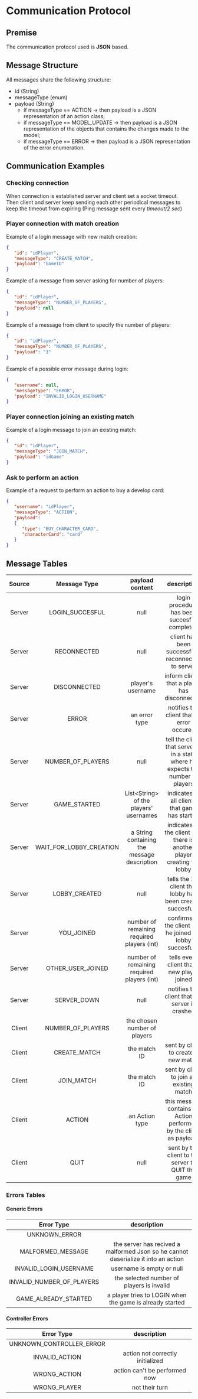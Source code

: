 # Communication Protocol
## Premise

The communication protocol used is **JSON** based. 
## Message Structure
All messages share the following structure:

- id (String)
- messageType (enum)
- payload (String)
    - if messageType == ACTION -> then payload is a JSON representation of an action class;
    - if messageType == MODEL_UPDATE -> then payload is a JSON representation of the objects that contains the changes made to the model;
    - if messageType == ERROR -> then payload is a JSON representation of the error enumeration.


## Communication Examples

### Checking connection
When connection is established server and client set a socket timeout. Then client and server keep sending each other periodical messages to keep the timeout from expiring (Ping message sent every _timeout/2 sec_)


### Player connection with match creation

Example of a login message with new match creation:

```json
{
   "id": "idPlayer",
   "messageType": "CREATE_MATCH",
   "payload": "GameID"
}
```

Example of a message from server asking for number of players:

```json
{
   "id": "idPlayer",
   "messageType": "NUMBER_OF_PLAYERS",
   "payload": null
}
```

Example of a message from client to specify the number of players:

```json
{
   "id": "idPlayer",
   "messageType": "NUMBER_OF_PLAYERS",
   "payload": "3"
}
```

Example of a possible error message during login:

```json
{
   "username": null,
   "messageType": "ERROR",
   "payload": "INVALID_LOGIN_USERNAME"
}
```


### Player connection joining an existing match

Example of a login message to join an existing match:

```json
{
   "id": "idPlayer",
   "messageType": "JOIN_MATCH",
   "payload": "idGame"
}
```

### Ask to perform an action

Example of a request to perform an action to buy a develop card:

```json
{
   "username": "idPlayer",
   "messageType": "ACTION",
   "payload":
   {
      "type": "BUY_CHARACTER_CARD",
      "characterCard": "card"
   }
}
```

## Message Tables

| Source     | Message Type  | payload content    |  description
| :----:     |    :----:   |          :----:  |     :----:  |
| Server     | LOGIN_SUCCESFUL       | null    | login procedure has been succesfull completed
| Server     | RECONNECTED  | null | client has been successfully reconnected to server
| Server     | DISCONNECTED   |   player's username   | inform clients that a player has disconnected
| Server     | ERROR  | an error type  | notifies the client that an error occured
| Server     | NUMBER_OF_PLAYERS       | null     | tell the client that server is in a state where he expects the number of players
| Server     | GAME_STARTED | List\<String\> of the players' usernames | indicates to all clients that game has started
| Server     | WAIT_FOR_LOBBY_CREATION | a String containing the message description | indicates to the client that there is another player creating the lobby
| Server     | LOBBY_CREATED |   null   | tells the 1st client that lobby has been created succesfully
| Server     | YOU_JOINED | number of remaining required players (int) | confirms to the client that he joined the lobby succesfully
| Server     | OTHER_USER_JOINED |   number of remaining required players (int)   | tells every client that a new player joined
| Server     | SERVER_DOWN |  null    | notifies the client that the server is crashed
| Client     | NUMBER_OF_PLAYERS        |  the chosen number of players    |
| Client     | CREATE_MATCH | the match ID     | sent by client to create a new match
| Client     | JOIN_MATCH |  the match ID    | sent by client to join an existing match
| Client     | ACTION        | an Action type     | this message contains an Action performed by the client as payload.
| Client     | QUIT |  null  | sent by the client to the server to QUIT the game


### Errors Tables
#### Generic Errors
| Error Type | description |
| :----: | :----: |
| UNKNOWN_ERROR |
| MALFORMED_MESSAGE | the server has recived a malformed Json so he cannot deserialize it into an action
| INVALID_LOGIN_USERNAME | username is empty or null
| INVALID_NUMBER_OF_PLAYERS | the selected number of players is invalid
| GAME_ALREADY_STARTED | a player tries to LOGIN when the game is already started
#### Controller Errors
| Error Type | description |
| :----: | :----: |
| UNKNOWN_CONTROLLER_ERROR |
| INVALID_ACTION | action not correctly initialized
| WRONG_ACTION | action can't be performed now
| WRONG_PLAYER | not their turn
